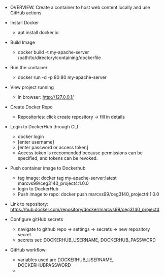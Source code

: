 - OVERVIEW: Create a container to host web content locally and use GitHub actions 

- Install Docker
	* apt install docker.io
- Build Image
	* docker build -t my-apache-server /path/to/directory/containing/dockerfile
- Run the container
	* docker run -d -p 80:80 my-apache-server
- View project running
	* in browser: http://127.0.0.1/
- Create Docker Repo
	* Repositories: click create repository -> fill in details
- Login to DockerHub through CLI
	* docker login
	* [enter username]
	* [enter password or access token]
	* Access token is reccomended because permissions can be specified, and tokens can be revoked.
- Push container image to Dockerhub
	* tag image:  docker tag my-apache-server:latest marcvs99/ceg3140_project4:1.0.0
	* login to DockerHub
	* Push image to repo: docker push marcvs99/ceg3140_project4:1.0.0
- Link to repository: https://hub.docker.com/repository/docker/marcvs99/ceg3140_project4
- Configure gitHub secrets
	* navigate to github repo -> settings -> secrets -> new repository secret
	* secrets set: DOCKERHUB_USERNAME, DOCKERHUB_PASSWORD
- GitHub workflow:
	* variables used are DOCKERHUB_USERNAME, DOCKERHUBPASSWORD
	* 
 
 
